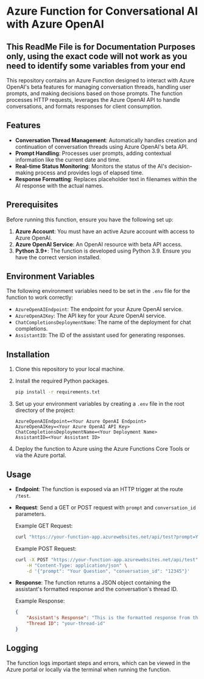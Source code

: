 # Azure Function for Conversational AI with Azure OpenAI

## This ReadMe File is for Documentation Purposes only, using the exact code will not work as you need to identify some variables from your end

This repository contains an Azure Function designed to interact with Azure OpenAI's beta features for managing conversation threads, handling user prompts, and making decisions based on those prompts. The function processes HTTP requests, leverages the Azure OpenAI API to handle conversations, and formats responses for client consumption.

## Features

- **Conversation Thread Management**: Automatically handles creation and continuation of conversation threads using Azure OpenAI's beta API.
- **Prompt Handling**: Processes user prompts, adding contextual information like the current date and time.
- **Real-time Status Monitoring**: Monitors the status of the AI's decision-making process and provides logs of elapsed time.
- **Response Formatting**: Replaces placeholder text in filenames within the AI response with the actual names.

## Prerequisites

Before running this function, ensure you have the following set up:

1. **Azure Account**: You must have an active Azure account with access to Azure OpenAI.
2. **Azure OpenAI Service**: An OpenAI resource with beta API access.
3. **Python 3.9+**: The function is developed using Python 3.9. Ensure you have the correct version installed.

## Environment Variables

The following environment variables need to be set in the `.env` file for the function to work correctly:

- `AzureOpenAIEndpoint`: The endpoint for your Azure OpenAI service.
- `AzureOpenAIKey`: The API key for your Azure OpenAI service.
- `ChatCompletionsDeploymentName`: The name of the deployment for chat completions.
- `AssistantID`: The ID of the assistant used for generating responses.

## Installation

1. Clone this repository to your local machine.

2. Install the required Python packages.

    ```sh
    pip install -r requirements.txt
    ```

3. Set up your environment variables by creating a `.env` file in the root directory of the project:

    ```plaintext
    AzureOpenAIEndpoint=<Your Azure OpenAI Endpoint>
    AzureOpenAIKey=<Your Azure OpenAI API Key>
    ChatCompletionsDeploymentName=<Your Deployment Name>
    AssistantID=<Your Assistant ID>
    ```

4. Deploy the function to Azure using the Azure Functions Core Tools or via the Azure portal.

## Usage

- **Endpoint**: The function is exposed via an HTTP trigger at the route `/test`.
- **Request**: Send a GET or POST request with `prompt` and `conversation_id` parameters.
  
    Example GET Request:

    ```sh
    curl "https://your-function-app.azurewebsites.net/api/test?prompt=Your+Question&conversation_id=12345"
    ```

    Example POST Request:

    ```sh
    curl -X POST "https://your-function-app.azurewebsites.net/api/test" \
        -H "Content-Type: application/json" \
        -d '{"prompt": "Your Question", "conversation_id": "12345"}'
    ```

- **Response**: The function returns a JSON object containing the assistant's formatted response and the conversation's thread ID.

    Example Response:

    ```json
    {
        "Assistant's Response": "This is the formatted response from the AI.",
        "Thread ID": "your-thread-id"
    }
    ```

## Logging

The function logs important steps and errors, which can be viewed in the Azure portal or locally via the terminal when running the function.
